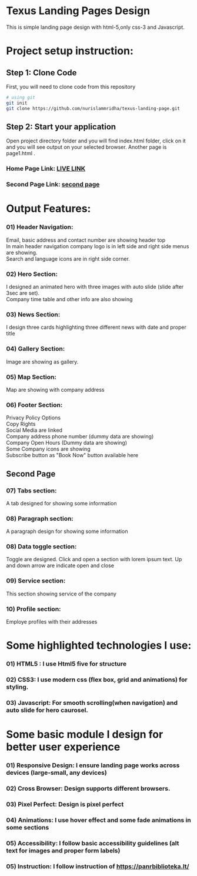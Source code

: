 # Texus Landing Pages Design

This is simple landing page design with html-5,only css-3 and Javascript.

# Project setup instruction:

## Step 1: Clone Code

First, you will need to clone code from this repository

```bash
# using git
git init
git clone https://github.com/nurislammridha/texus-landing-page.git

```

## Step 2: Start your application

Open project directory folder and you will find index.html folder, click on it and you will see output on your selected browser. Another page is page1.html .

### Home Page Link: [LIVE LINK](https://texus-landing-pages.netlify.app/)

### Second Page Link: [second page](https://texus-landing-pages.netlify.app/page1.html)

# Output Features:

### 01) Header Navigation:

Email, basic address and contact number are showing header top <br>
In main header navigation company logo is in left side and right side menus are showing. <br>
Search and language icons are in right side corner.

### 02) Hero Section:

I designed an animated hero with three images with auto slide (slide after 3sec are set). <br>
Company time table and other info are also showing

### 03) News Section:

I design three cards highlighting three different news with date and proper title

### 04) Gallery Section:

Image are showing as gallery.

### 05) Map Section:

Map are showing with company address

### 06) Footer Section:

Privacy Policy Options <br>
Copy Rights<br>
Social Media are linked<br>
Company address phone number (dummy data are showing)<br>
Company Open Hours (Dummy data are showing)<br>
Some Company icons are showing<br>
Subscribe button as "Book Now" button available here<br>

## Second Page

### 07) Tabs section:

A tab designed for showing some information

### 08) Paragraph section:

A paragraph design for showing some information

### 08) Data toggle section:

Toggle are designed. Click and open a section with lorem ipsum text. Up and down arrow are indicate open and close

### 09) Service section:

This section showing service of the company

### 10) Profile section:

Employe profiles with their addresses

# Some highlighted technologies I use:

### 01) HTML5 : I use Html5 five for structure

### 02) CSS3: I use modern css (flex box, grid and animations) for styling.

### 03) Javascript: For smooth scrolling(when navigation) and auto slide for hero caurosel.

# Some basic module I design for better user experience

### 01) Responsive Design: I ensure landing page works across devices (large-small, any devices)

### 02) Cross Browser: Design supports different browsers.

### 03) Pixel Perfect: Design is pixel perfect

### 04) Animations: I use hover effect and some fade animations in some sections

### 05) Accessibility: I follow basic accessibility guidelines (alt text for images and proper form labels)

### 05) Instruction: I follow instruction of https://panrbiblioteka.lt/
